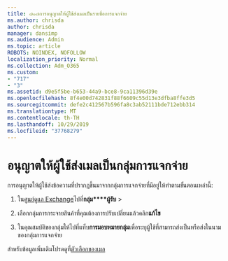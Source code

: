 ```yaml
---
title: ๗๑๗การอนุญาตให้ผู้ใช้ส่งเมลเป็นรายชื่อการแจกจ่าย
ms.author: chrisda
author: chrisda
manager: dansimp
ms.audience: Admin
ms.topic: article
ROBOTS: NOINDEX, NOFOLLOW
localization_priority: Normal
ms.collection: Adm_O365
ms.custom:
- "717"
- "3"
ms.assetid: d9e5f5be-b653-44a9-bce8-9ca11396d39e
ms.openlocfilehash: 8f4e00d742831f88f6609c55d13e3dfba8ffe3d5
ms.sourcegitcommit: defe2c412567b596fa8c3ab52111bde712ebb314
ms.translationtype: MT
ms.contentlocale: th-TH
ms.lasthandoff: 10/29/2019
ms.locfileid: "37768279"
---
```

# <a name="allow-users-to-send-email-as-a-distribution-group"></a>อนุญาตให้ผู้ใช้ส่งเมลเป็นกลุ่มการแจกจ่าย

การอนุญาตให้ผู้ใช้ส่งข้อความที่ปรากฏขึ้นมาจากกลุ่มการแจกจ่ายที่มีอยู่ให้ทำตามขั้นตอนเหล่านี้:

1. ใน[ศูนย์ดูแล Exchange](https://outlook.office365.com/ecp/)ไปที่**กลุ่ม****ผู้รับ** \>

2. เลือกกลุ่มการกระจายสินค้าที่คุณต้องการปรับเปลี่ยนแล้วคลิก**แก้ไข**

3. ในคุณสมบัติของกลุ่มให้ไปที่แท็บ**การมอบหมายกลุ่ม**เพื่อระบุผู้ใช้ที่สามารถส่งเป็นหรือส่งในนามของกลุ่มการแจกจ่าย

สำหรับข้อมูลเพิ่มเติมโปรดดูที่[ตัวเลือกของเมล](https://technet.microsoft.com/library/bb124513.aspx#groupdelegation)
